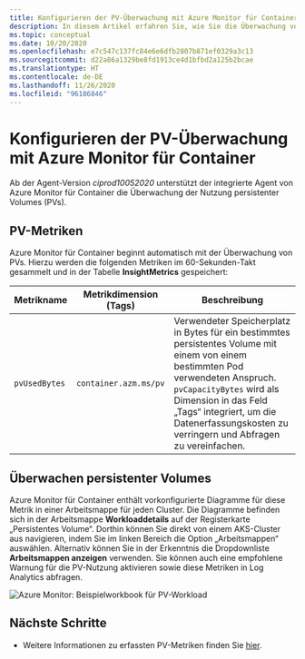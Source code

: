 ```yaml
---
title: Konfigurieren der PV-Überwachung mit Azure Monitor für Container | Microsoft-Dokumentation
description: In diesem Artikel erfahren Sie, wie Sie die Überwachung von Kubernetes-Clustern mit persistenten Volumes mit Azure Monitor für Container konfigurieren können.
ms.topic: conceptual
ms.date: 10/20/2020
ms.openlocfilehash: e7c547c137fc84e6e6dfb2807b871ef0329a3c13
ms.sourcegitcommit: d22a86a1329be8fd1913ce4d1bfbd2a125b2bcae
ms.translationtype: HT
ms.contentlocale: de-DE
ms.lasthandoff: 11/26/2020
ms.locfileid: "96186846"
---
```

# <a name="configure-pv-monitoring-with-azure-monitor-for-containers"></a>Konfigurieren der PV-Überwachung mit Azure Monitor für Container

Ab der Agent-Version *ciprod10052020* unterstützt der integrierte Agent von Azure Monitor für Container die Überwachung der Nutzung persistenter Volumes (PVs).

## <a name="pv-metrics"></a>PV-Metriken

Azure Monitor für Container beginnt automatisch mit der Überwachung von PVs. Hierzu werden die folgenden Metriken im 60-Sekunden-Takt gesammelt und in der Tabelle **InsightMetrics** gespeichert:

|Metrikname |Metrikdimension (Tags) |Beschreibung |
|------------|------------------------|------------|
| `pvUsedBytes`|`container.azm.ms/pv`|Verwendeter Speicherplatz in Bytes für ein bestimmtes persistentes Volume mit einem von einem bestimmten Pod verwendeten Anspruch. `pvCapacityBytes` wird als Dimension in das Feld „Tags“ integriert, um die Datenerfassungskosten zu verringern und Abfragen zu vereinfachen.|

## <a name="monitor-persistent-volumes"></a>Überwachen persistenter Volumes

Azure Monitor für Container enthält vorkonfigurierte Diagramme für diese Metrik in einer Arbeitsmappe für jeden Cluster. Die Diagramme befinden sich in der Arbeitsmappe **Workloaddetails** auf der Registerkarte „Persistentes Volume“. Dorthin können Sie direkt von einem AKS-Cluster aus navigieren, indem Sie im linken Bereich die Option „Arbeitsmappen“ auswählen. Alternativ können Sie in der Erkenntnis die Dropdownliste **Arbeitsmappen anzeigen** verwenden. Sie können auch eine empfohlene Warnung für die PV-Nutzung aktivieren sowie diese Metriken in Log Analytics abfragen.  

![Azure Monitor: Beispielworkbook für PV-Workload](./media/container-insights-persistent-volumes/pv-workload-example.PNG)

## <a name="next-steps"></a>Nächste Schritte

- Weitere Informationen zu erfassten PV-Metriken finden Sie [hier](./container-insights-agent-config.md).